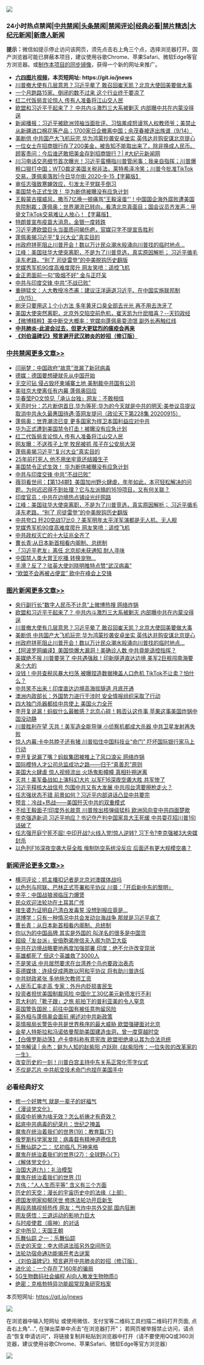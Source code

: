 ![](https://raw.githubusercontent.com/fqnews/bnews/master/64photo/fqnews-qr.jpg)

<div id="tt">
<h3>24小时热点禁闻|<a href="#%E4%B8%AD%E5%85%B1%E7%A6%81%E9%97%BB%E6%9B%B4%E5%A4%9A%E6%96%87%E7%AB%A0">中共禁闻</a>|<a href="#%E5%9B%BE%E7%89%87%E6%96%B0%E9%97%BB%E6%9B%B4%E5%A4%9A%E6%96%87%E7%AB%A0">头条禁闻</a>|<a href="#%E6%96%B0%E9%97%BB%E8%AF%84%E8%AE%BA%E6%9B%B4%E5%A4%9A%E6%96%87%E7%AB%A0">禁闻评论|<a href="#%E5%BF%85%E7%9C%8B%E7%BB%8F%E5%85%B8%E5%A5%BD%E6%96%87">经典必看|<a href="/video.md#%E7%A6%81%E7%89%87%E7%B2%BE%E9%80%89">禁片精选</a>|<a href="https://github.com/fqnews/djy/blob/master/gb/nf1351518.md#1">大纪元新闻</a>|<a href="https://github.com/fqnews/ntdtv/blob/master/gb/prog204.md#1">新唐人新闻</a></h3>
<div><b>提示：</b>微信如提示停止访问该网页，须先点击右上角三个点，选择浏览器打开。国产浏览器可能已屏蔽本项目，建议使用谷歌Chrome、苹果Safari、微软Edge等官方浏览器。或<a href="https://github.com/fqnews/bnews/blob/master/%E5%88%B6%E4%BD%9Cgit%E7%A6%81%E9%97%BB%E9%95%9C%E5%83%8F.md">制作本项目的同步镜像</a>，获得一个新的网址来推广。</div>
<ul>
<li><b><a href="http://d1.bdrive.tk/64.mp4" target="_blank">六四图片视频</a>，本页短网址: https://git.io/jnews</b></li>
<li><a href="/topimagenews/20200915/1396933.md">川普撤大使有几层意思？习近平晕了 敢召回崔天凯？北京大使回美要做大事</a></li>
<li><a href="/finance/20200915/1396759.md">一个月跑路15家、倒闭的数不过来 这个行业终于要凉了</a></li>
<li><a href="/cbnews/20200916/1397104.md">红二代饭局言论惊人 传有人准备将江山交人民</a></li>
<li><a href="/topimagenews/20200915/1397006.md">欧盟和习近平干起来了？ 中共内斗激烈三大系被剿灭 内部曝中共在内蒙没得逞</a></li>
<li><a href="/bannedvideo/20200915/1396723.md">新闻播报：习近平被欧洲领袖当面批评、习恼羞成怒谩骂人权教师爷；美禁止从新疆进口棉花等产品；1700家日企撤离中国；余茂春被逐出族谱（9/14）</a></li>
<li><a href="/topimagenews/20200915/1396918.md">美断供 中共国产大飞机玩完 华为鸿蒙抄袭安卓坐实 英伟达并购安谋北京提心</a></li>
<li><a href="/bannedvideo/20200915/1396726.md">一位女士在招商银行存了200美金，被告知不能取出来了，除非换成人民币。顾客责问：今后谁还敢把美金存到招商银行？| #大纪元新闻网</a></li>
<li><a href="/bannedvideo/20200916/1397040.md">川习电话交恶细节首次曝光！习近平蛮横指川普管闲事：我亲自指挥；川普爆粗口狠打中国；WTO裁定美国关税非法，莱特希泽冷笑；川普今批准TikTok交易，蓬佩奥落败|今日华尔街 2020-9-15【字幕版】</a></li>
<li><a href="/bannedvideo/20200915/1396957.md">审任志强致寒蝉效应，引发太子党联手倒习</a></li>
<li><a href="/cbnews/20200915/1396803.md">美国禁令正式生效！ 华为断供被曝没有应急计划</a></li>
<li><a href="/bannedvideo/20200916/1397120.md">王毅蒙古摆威风，撒币7亿换一顿痛骂“王毅滚蛋”‘！中国国企海外腐败遭美国务院制裁；蓬佩奥：世界潮流已转向，看清北京真面目；国会议员齐发声：甲骨文TikTok交易难让人放心！【字幕版】</a></li>
<li><a href="/finance/20200916/1397084.md">特朗普宣布疫苗大消息，金银一度转跌</a></li>
<li><a href="/bannedvideo/20200915/1396884.md">习近平遭欧盟巨头当面质问揭伤疤，官媒只字不提宣告胜利</a></li>
<li><a href="/cbnews/20200916/1397092.md">蓬佩奥揭习近平“复兴大业”真实目的</a></li>
<li><a href="/topimagenews/20200915/1396745.md">州政府拼死阻止川普开会！数以万计民众潮水般涌向川普找的临时地点…</a></li>
<li><a href="/cbnews/20200915/1396728.md">江峰：美国驻华大使突离职，不是为了川普竞选，真实原因解析； 习近平循毛泽东老路，“别了 司徒雷登”的中美脱钩历史翻版</a></li>
<li><a href="/cbnews/20200915/1396711.md">党媒秀军机90度高难度爬升 网友笑喷：遥控飞机</a></li>
<li><a href="/worldnews/20200915/1396719.md">金正恩面前一句“吸烟不好” 金与正吓呆</a></li>
<li><a href="/cbnews/20200915/1396782.md">中共与印度交锋 中共“不战已败”</a></li>
<li><a href="/bannedvideo/20200916/1397168.md">重磅猛文：人大教授冷杰甫：建议汪洋逼退习近平、在中国实施联邦制（9/15）</a></li>
<li><a href="/lifebaike/20200915/1396808.md">刷牙只要用这１个小方法 多年黄牙口臭全部去光光 再不用去洗牙了</a></li>
<li><a href="/bannedvideo/20200915/1396949.md">美国大使突然离职，北京外交陷空前危机，崔天凯为什麽暗喜？--天钧政经</a></li>
<li><a href="/comments/20200915/1396845.md">【微博精粹】美中断交大概率：党媒向蓬佩奥耍流氓 副外长再触红线</a></li>
<li><b><a href="/comments/20200211/1275071.md" target="_blank">中共肺炎-此波会过去，但更大更猛烈的瘟疫会再来</a></b></li>
<li><b><a href="/comments/20200207/1272816.md" target="_blank">《刘伯温碑记》预言避开武汉肺炎的妙招（修订版）</a></b></li>
</ul>
</div>

<div class="catlist">
<h3><a href="/cbnews/" target="_blank">中共禁闻</a><span><a href="/cbnews/" target="_blank" rel="nofollow">更多文章>></a></span></h3>
<ul>
<li><a href="/cbnews/20200916/1397321.md" target="_blank">闫丽梦：中国政府“故意”泄漏了新冠病毒</a></li>
<li><a href="/cbnews/20200916/1397302.md" target="_blank">德媒：德国要想硬就先从中国开始</a></li>
<li><a href="/cbnews/20200916/1397279.md" target="_blank">无空可钻 侵占毁坏柬埔寨土地 美制裁中共国有公司</a></li>
<li><a href="/cbnews/20200916/1397249.md" target="_blank">美驻京大使离任有内幕 蓬佩奥回应</a></li>
<li><a href="/cbnews/20200916/1397248.md" target="_blank">华春莹PO文惊见「承认台独」网友：不敢相信</a></li>
<li><a href="/cbnews/20200916/1397196.md" target="_blank">天亮时分：芯片断供首日,华为等死;华为的今天就是中共的明天;美参议员提议取消中共永久最惠国待遇;答网友提问（政论天下第228集 20200915）</a></li>
<li><a href="/cbnews/20200916/1397121.md" target="_blank">蓬佩奥：世界潮流已变 更多国家为捍卫本国利益应对中共</a></li>
<li><a href="/cbnews/20200916/1397105.md" target="_blank">华为正式遭到美国禁令打击！被曝没有应急计划</a></li>
<li><a href="/cbnews/20200916/1397104.md" target="_blank">红二代饭局言论惊人 传有人准备将江山交人民</a></li>
<li><a href="/cbnews/20200916/1397103.md" target="_blank">网友曝：不送孩子上学 牧民被抓 孩子在公安局大哭</a></li>
<li><a href="/cbnews/20200916/1397092.md" target="_blank">蓬佩奥揭习近平“复兴大业”真实目的</a></li>
<li><a href="/cbnews/20200915/1396879.md" target="_blank">25年前打死人 他不用坐牢竟还结婚生子</a></li>
<li><a href="/cbnews/20200915/1396803.md" target="_blank">美国禁令正式生效！ 华为断供被曝没有应急计划</a></li>
<li><a href="/cbnews/20200915/1396782.md" target="_blank">中共与印度交锋 中共“不战已败”</a></li>
<li><a href="/cbnews/20200915/1396737.md" target="_blank">薇羽看世间：【第134期】美国加州野火肆虐，年年如此，本可轻松解决的问题，为何迟迟得不到处理？它与左派搞的1619项目，又有何关联？</a></li>
<li><a href="/cbnews/20200915/1396729.md" target="_blank">印度官员：中共在边境热点铺设光纤网路</a></li>
<li><a href="/cbnews/20200915/1396728.md" target="_blank">江峰：美国驻华大使突离职，不是为了川普竞选，真实原因解析； 习近平循毛泽东老路，“别了 司徒雷登”的中美脱钩历史翻版</a></li>
<li><a href="/cbnews/20200915/1396712.md" target="_blank">中共夸口 歼20空战17比0 ？美军明年太平洋军演都是无人机、无人舰</a></li>
<li><a href="/cbnews/20200915/1396711.md" target="_blank">党媒秀军机90度高难度爬升 网友笑喷：遥控飞机</a></li>
<li><a href="/cbnews/20200915/1396703.md" target="_blank">中共政权灭亡的十大征兆全齐了</a></li>
<li><a href="/cbnews/20200915/1396666.md" target="_blank">曹长青∶从日本新首相看内阁制、总统制</a></li>
<li><a href="/cbnews/20200915/1396669.md" target="_blank">「习近平老友」离任 北京却未获通知 耐人寻味</a></li>
<li><a href="/cbnews/20200915/1396668.md" target="_blank">中国禁人类大胃王吃播 转换宠物…</a></li>
<li><a href="/cbnews/20200915/1396636.md" target="_blank">手滑？反了？驻英大使刘晓明推特点赞“武汉病毒”</a></li>
<li><a href="/cbnews/20200915/1396635.md" target="_blank">“欧盟不会再被占便宜” 欧中在峰会上交锋</a></li>

</ul>
</div>
<div class="catlist">
<h3><a href="/topimagenews/" target="_blank">图片新闻</a><span><a href="/topimagenews/" target="_blank" rel="nofollow">更多文章>></a></span></h3>
<ul>
<li><a href="/topimagenews/20200916/1397317.md" target="_blank">央行副行长“数字人民币不计息”上微博热搜 网络炸锅</a></li>
<li><a href="/topimagenews/20200915/1397006.md" target="_blank">欧盟和习近平干起来了？ 中共内斗激烈三大系被剿灭 内部曝中共在内蒙没得逞</a></li>
<li><a href="/topimagenews/20200915/1396933.md" target="_blank">川普撤大使有几层意思？习近平晕了 敢召回崔天凯？北京大使回美要做大事</a></li>
<li><a href="/topimagenews/20200915/1396918.md" target="_blank">美断供 中共国产大飞机玩完 华为鸿蒙抄袭安卓坐实 英伟达并购安谋北京提心</a></li>
<li><a href="/topimagenews/20200915/1396745.md" target="_blank">州政府拼死阻止川普开会！数以万计民众潮水般涌向川普找的临时地点…</a></li>
<li><a href="/topimagenews/20200915/1396667.md" target="_blank">【阿波罗网编译】美国惊爆大漏洞！美确诊人数 中共竟能遥控指挥？</a></li>
<li><a href="/topimagenews/20200915/1396412.md" target="_blank">美媒绝不报 川普要哭了 中共遇强敌！印新隧道直达边境 美军2巨舰闯南海要来个大的</a></li>
<li><a href="/topimagenews/20200914/1396330.md" target="_blank">没钱！中共查税风暴大扫荡 被曝捏造数据掩盖人口危机 TikTok不让卖？怕什么？</a></li>
<li><a href="/topimagenews/20200914/1396110.md" target="_blank">中共笑不出来！印度直达边境高海拔隧道 月底开通</a></li>
<li><a href="/topimagenews/20200914/1395997.md" target="_blank">澳洲内政部长：外国势力进行干涉时 安全情报组织采取了行动</a></li>
<li><a href="/topimagenews/20200914/1395979.md" target="_blank">四大独门杀器都给中共使上 美国火力全开</a></li>
<li><a href="/topimagenews/20200914/1395884.md" target="_blank">李开复说漏！蚂蚁什么最敏感？北京心碎！韩否认这件事 苹果这事美国炸锅中国没动静</a></li>
<li><a href="/topimagenews/20200913/1395867.md" target="_blank">川普胜利在望 灭共！美军造全能导弹 小侦察机都成大杀器 中共卫星发射再失败</a></li>
<li><a href="/topimagenews/20200913/1395801.md" target="_blank">惊人内幕:卡中共脖子还有猪 川普掐住中国科技业“命门” 吓坏国际银行家马上行动</a></li>
<li><a href="/topimagenews/20200913/1395698.md" target="_blank">李开复说漏了嘴？蚂蚁集团被推上了风口浪尖 网络炸锅</a></li>
<li><a href="/comments/20200913/1395615.md" target="_blank">国际模特人才公司总监成功之路——归于“真善忍”原则</a></li>
<li><a href="/topimagenews/20200913/1395531.md" target="_blank">美国大火肆虐 惊人视频流出 火场鬼影幢幢 真相扑朔迷离</a></li>
<li><a href="/topimagenews/20200913/1395421.md" target="_blank">灭共！美军备战如上演科幻大片 以军F16深夜空袭大胜 共军惨了</a></li>
<li><a href="/topimagenews/20200912/1395391.md" target="_blank">习近平释核大战信号 包围中共又有大发展 中共闯台湾要擦枪走火？</a></li>
<li><a href="/topimagenews/20200912/1395328.md" target="_blank">任志强状态不错 前景如何？​​​​​​​习近平内部讲话凸显中共要完</a></li>
<li><a href="/comments/20200912/1394984.md" target="_blank">预言：冷战+热战——美国歼灭中共的双重模式</a></li>
<li><a href="/topimagenews/20200911/1394829.md" target="_blank">不给王毅面子!印度外长故意 川普放出核弹级猛料 欧洲风向变中共四面楚歌</a></li>
<li><a href="/topimagenews/20200911/1394753.md" target="_blank">李克强造新词 习近平响应？书记夺产判中国家具大王死缓 中共耍花招川普1句话破了</a></li>
<li><a href="/topimagenews/20200911/1394720.md" target="_blank">任志强开庭宁死不屈! 中印开战?火线入党!惊人逆转? 习下令?李克强被3大央媒封杀</a></li>
<li><a href="/topimagenews/20200911/1394642.md" target="_blank">以色列F16深夜空袭大获全胜 俄制防空系统没反应 后面还有更大规模空袭？</a></li>

</ul>
</div>
<div class="catlist">
<h3><a href="/comments/" target="_blank">新闻评论</a><span><a href="/comments/" target="_blank" rel="nofollow">更多文章>></a></span></h3>
<ul>
<li><a href="/comments/20200916/1397310.md" target="_blank">横河评论：抓主播扣记者是北京对澳媒体战吗</a></li>
<li><a href="/comments/20200916/1397265.md" target="_blank">以色列与阿联、巴林正式签署和平协议 川普：「开启新中东的黎明」</a></li>
<li><a href="/comments/20200916/1397258.md" target="_blank">李平：中国战狼濒临压力爆煲</a></li>
<li><a href="/comments/20200916/1397239.md" target="_blank">民众欢迎法轮功在土耳其广传</a></li>
<li><a href="/comments/20200916/1397238.md" target="_blank">接生婆为证明自己清白发毒誓 没想到报应竟是&#8230;</a></li>
<li><a href="/comments/20200916/1397230.md" target="_blank">洪博学：只有一种情况中共会发动台海战争 那就是习近平疯了</a></li>
<li><a href="/comments/20200916/1397229.md" target="_blank">曹长青：从日本新首相看内阁制、总统制</a></li>
<li><a href="/comments/20200916/1397228.md" target="_blank">你以为的中国品牌 其实是外国的 叫洋名的很多是中国货</a></li>
<li><a href="/comments/20200916/1397220.md" target="_blank">超级「友台派」安倍胞弟岸信夫入阁为防卫大臣</a></li>
<li><a href="/comments/20200916/1397219.md" target="_blank">中共在边境战略要地再度加强部署 印度：绝不允许改变现状</a></li>
<li><a href="/comments/20200916/1397211.md" target="_blank">英雄都死了 但这个英雄救了3000人</a></li>
<li><a href="/comments/20200916/1397175.md" target="_blank">不是笑话 中共居然要求在台湾养个鸟也要政治表态</a></li>
<li><a href="/comments/20200916/1397174.md" target="_blank">英德媒体：连续促成两款以阿和平协议 将有助川普连任</a></li>
<li><a href="/comments/20200916/1397167.md" target="_blank">中共财政紧张 多地拖欠教师工资</a></li>
<li><a href="/comments/20200916/1397157.md" target="_blank">人民币汇率走高 专家：外升内贬损害民生</a></li>
<li><a href="/comments/20200916/1397156.md" target="_blank">投资者担忧美国制裁风险 中国化工30亿美元新债发行不利</a></li>
<li><a href="/comments/20200916/1397155.md" target="_blank">意大利的「靴子跟」之旅 航拍下的普利亚美的令人窒息</a></li>
<li><a href="/comments/20200916/1397142.md" target="_blank">英国警告国民：前往中国有被任意拘留风险</a></li>
<li><a href="/comments/20200916/1397141.md" target="_blank">英外相与蓬佩奥会面前 阐述对中共新政策</a></li>
<li><a href="/comments/20200916/1397130.md" target="_blank">英情报局长警告中共是世界秩序的最大威胁 欧盟强硬面对北京</a></li>
<li><a href="/comments/20200916/1397129.md" target="_blank">金星人特斯拉和冯诺依曼帮助美国建造虫洞，曾一度穿越时空</a></li>
<li><a href="/comments/20200916/1397115.md" target="_blank">【白俄罗斯动荡】卢卡申科称有意宪改 欧盟拒绝承认其为合法总统</a></li>
<li><a href="/comments/20200916/1397111.md" target="_blank">禁书解读 | 余杰：鲜为人知的赵紫阳 卢跃刚《赵紫阳传：一位失败的改革家的一生》</a></li>
<li><a href="/comments/20200916/1397098.md" target="_blank">改变历史的一刻！川普白宫主持中东关系正常化签字仪式</a></li>
<li><a href="/comments/20200916/1397097.md" target="_blank">不仅是芯片 中共航空技术命门也捏在美国手中</a></li>

</ul>
</div>

<div class="catlist">
<h3>必看经典好文</h3>
<ul>
<li><a href="/funmedia/20200713/1359909.md" target="_blank">修一个好脾气 就是一辈子的好福气</a></li>
<li><a href="/comments/20200521/783167.md" target="_blank">《漫谈党文化》</a></li>
<li><a href="/comments/20200502/1322275.md" target="_blank">瘟疫中祈祷为啥无效？怎么祈祷才有奇效？</a></li>
<li><a href="/comments/20200702/1354076.md" target="_blank">起底中共病毒的纪录片：世纪之掩盖</a></li>
<li><a href="/comments/20180716/972458.md" target="_blank">魔鬼在统治着我们的世界(19)：教育篇(下)</a></li>
<li><a href="/cbnews/20200823/1384378.md" target="_blank">俄罗斯科学家发现：病毒载有精神道德信息</a></li>
<li><a href="/tculture/20170711/790081.md" target="_blank">乐舞仙踪之二： 忆初临凡 万神来格</a></li>
<li><a href="/comments/20181224/1052333.md" target="_blank">魔鬼在统治着我们的世界(27)：全球野心(下)</a></li>
<li><a href="/bookwiki/20130610/138400.md" target="_blank">《解体党文化》</a></li>
<li><a href="/cbnews/20180315/914943.md" target="_blank">治国大道(九)：礼治模型</a></li>
<li><a href="/topimagenews/20180519/944624.md" target="_blank">魔鬼在统治着我们的世界 (1)</a></li>
<li><a href="/comments/20200720/1363377.md" target="_blank">方伟：“人人生而平等” 含义有三个方面</a></li>
<li><a href="/tculture/20121025/73065.md" target="_blank">历史的天空：漫长的宇宙历史中的法缘（上部）</a></li>
<li><a href="/comments/20200722/1364497.md" target="_blank">德国发明家抑郁厌世 修炼法轮功开启新生</a></li>
<li><a href="/cbnews/20200703/1355059.md" target="_blank">两段恶搞视频热传 网友：气炸中共外交部 国内狂删</a></li>
<li><a href="/cbnews/20200126/1265515.md" target="_blank">网友感悟：三退运动的影响力巨大</a></li>
<li><a href="/comments/20200327/1301424.md" target="_blank">与时疫使君（瘟神）的对话</a></li>
<li><a href="/tculture/xiulian/20151111/470021.md" target="_blank">定中所见：天国王朝</a></li>
<li><a href="/tculture/20170710/789533.md" target="_blank">乐舞仙踪 之一：乐舞仙踪</a></li>
<li><a href="/tculture/20121025/73064.md" target="_blank">历史的天空：李大师讲法班另外空间所见</a></li>
<li><a href="/tculture/20121025/73079.md" target="_blank">法轮功宿命通功能揭开考古谜案</a></li>
<li><a href="/comments/20200207/1272816.md" target="_blank">《刘伯温碑记》预言避开中共肺炎的妙招（修订版）</a></li>
<li><a href="/comments/20200907/1392278.md" target="_blank">进化论：一个存在了160年的骗局</a></li>
<li><a href="/topimagenews/20200527/1335347.md" target="_blank">5G生物数码社会编程 AI向人散发生物物质()</a></li>
<li><a href="/comments/20200705/783265.md" target="_blank">绝密：克格勃特异功能超常现象研究档案</a></li>

</ul>
</div>

本页短网址: https://git.io/jnews

![](https://raw.githubusercontent.com/fqnews/bnews/master/64photo/fqnews-qr.jpg)

在浏览器中输入短网址 或使用微信、支付宝等二维码工具扫描二维码打开页面, 点击右上角"...", 在弹出菜单中点击“在浏览器打开”； 若网页被举报禁止访问，请点击“恢复申请访问”，将链接复制并粘贴到浏览器中打开（请不要使用QQ或360浏览器，建议使用谷歌Chrome、苹果Safari、微软Edge等官方浏览器）

![](https://raw.githubusercontent.com/fqnews/bnews/master/64photo/wx.jpg)